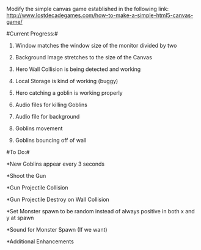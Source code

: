 Modify the simple canvas game established in the following link: http://www.lostdecadegames.com/how-to-make-a-simple-html5-canvas-game/

#Current Progress:#

1. Window matches the window size of the monitor divided by two

2. Background Image stretches to the size of the Canvas

3. Hero Wall Collision is being detected and working

4. Local Storage is kind of working (buggy)

5. Hero catching a goblin is working properly

6. Audio files for killing Goblins

7. Audio file for background

8. Goblins movement

9. Goblins bouncing off of wall

#To Do:#

*New Goblins appear every 3 seconds

*Shoot the Gun

*Gun Projectile Collision

*Gun Projectile Destroy on Wall Collision

*Set Monster spawn to be random instead of always positive in both x and y at spawn

*Sound for Monster Spawn (If we want)


*Additional Enhancements
